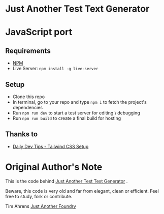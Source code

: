 Just Another Test Text Generator
================================

# JavaScript port
## Requirements
* [NPM](https://www.npmjs.com/get-npm)
* Live Server: `npm install -g live-server`

## Setup
* Clone this repo
* In terminal, go to your repo and type `npm i` to fetch the project's dependencies
* Run `npm run dev` to start a test server for editing \ debugging
* Run `npm run build` to create a final build for hosting

## Thanks to
* [Daily Dev Tips - Tailwind CSS Setup](https://daily-dev-tips.com/posts/plain-html-starter-with-tailwind-css/)

# Original Author's Note
This is the code behind [Just Another Test Text Generator](http://justanotherfoundry.com/generator) .

Beware, this code is very old and far from elegant, clean or efficient.
Feel free to study, fork or contribute.

Tim Ahrens
[Just Another Foundry](http://justanotherfoundry.com/)
